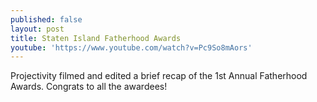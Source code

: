 ```yaml
---
published: false
layout: post
title: Staten Island Fatherhood Awards
youtube: 'https://www.youtube.com/watch?v=Pc9So8mAors'
---
```

Projectivity filmed and edited a brief recap of the 1st Annual Fatherhood Awards. Congrats to all the awardees!
